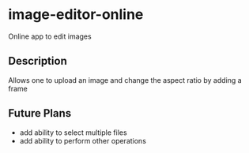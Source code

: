 # image-editor-online
Online app to edit images

## Description
Allows one to upload an image and change the aspect ratio by adding a frame

## Future Plans
- add ability to select multiple files
- add ability to perform other operations

